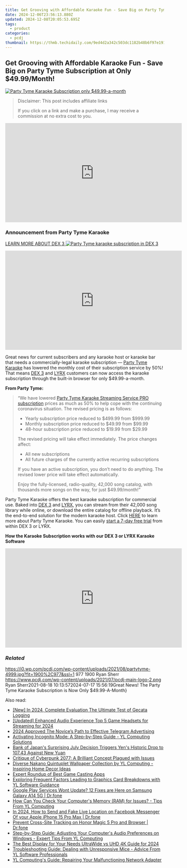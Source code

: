 ```yaml
---
title: Get Grooving with Affordable Karaoke Fun - Save Big on Party Tyme Subscription at Only $49.99/Month!
date: 2024-12-06T23:56:13.880Z
updated: 2024-12-08T20:05:53.695Z
tags:
  - product
categories:
  - pcdj
thumbnail: https://thmb.techidaily.com/9ed4d2a342c503dc1182b48b6f97e1914eb836100fe0df4621fadbbe35959f4b.jpg
---
```


## Get Grooving with Affordable Karaoke Fun - Save Big on Party Tyme Subscription at Only $49.99/Month!

[![Party Tyme Karaoke Subscription only $49.99-a-month](https://i0.wp.com/pcdj.com/wp-content/uploads/2021/08/partytyme-4999.jpg?resize=845%2C321&ssl=1)](https://i0.wp.com/pcdj.com/wp-content/uploads/2021/08/partytyme-4999.jpg?fit=1030%2C530&ssl=1 "Party Tyme Karaoke Subscription only $49.99-a-month")

>  Disclaimer: This post includes affiliate links
>
>  If you click on a link and make a purchase, I may receive a commission at no extra cost to you.
>

<!-- affiliate ads begin -->
<iframe width="560" height="315" src="https://www.youtube.com/embed/LlYIdWQc-jw?si=ZQ5809CbQGEar0vg" title="YouTube video player" frameborder="0" allow="accelerometer; autoplay; clipboard-write; encrypted-media; gyroscope; picture-in-picture; web-share" referrerpolicy="strict-origin-when-cross-origin" allowfullscreen></iframe>
<!-- affiliate ads end -->

### Announcement from Party Tyme Karaoke

[LEARN MORE ABOUT DEX 3 ![Party Tyme karaoke subscription in DEX 3](https://i1.wp.com/pcdj.com/wp-content/uploads/2017/09/dex3-partytyme-new.jpg?fit=300%2C300&ssl=1 "Party Tyme karaoke subscription in DEX 3")](https://tools.techidaily.com/pcdj/products/)

<!-- affiliate ads begin -->
<iframe width="560" height="315" src="https://www.youtube.com/embed/_O8m9KphYzs?si=jITthzeyX_Kmt9X2" title="YouTube video player" frameborder="0" allow="accelerometer; autoplay; clipboard-write; encrypted-media; gyroscope; picture-in-picture; web-share" referrerpolicy="strict-origin-when-cross-origin" allowfullscreen></iframe>
<!-- affiliate ads end -->

Great news for current subscribers and any karaoke host or karaoke bar that needs a commercially-legal karaoke subscription — [Party Tyme Karaoke](https://tools.techidaily.com/pcdj/products/) has lowered the monthly cost of their subscription service by 50%! That means [DEX 3](https://tools.techidaily.com/pcdj/products/) and [LYRX](https://www.lyrxkaraoke.com) customers can now access the karaoke subscription through the built-in browser for only $49.99-a-month.

**From Party Tyme:** 

> “We have lowered [Party Tyme Karaoke Streaming Service PRO subscription](https://tools.techidaily.com/pcdj/products/) prices as much as 50% to help cope with the continuing coronavirus situation. The revised pricing is as follows:
> 
> * Yearly subscription price reduced to $499.99 from $999.99
> * Monthly subscription price reduced to $49.99 from $99.99
> * 48-hour subscription price reduced to $19.99 from $29.99
> 
> The revised pricing will take effect immediately. The price changes affect:
> 
> * All new subscriptions
> * All future charges of the currently active recurring subscriptions
> 
> If you have an active subscription, you don’t need to do anything. The revised lower price will take effect automatically.
> 
> Enjoy the fully-licensed, radio-quality, 42,000 song catalog, with thousands more songs on the way, for just $49.99/month!”

Party Tyme Karaoke offers the best karaoke subscription for commercial use. Baked into [DEX 3](https://tools.techidaily.com/pcdj/products/) and [LYRX](https://www.lyrxkaraoke.com), you can stream from their 42,000 song library while online, or download the entire catalog for offline playback. It’s the end-to-end solution for the modern karaoke host. Click [HERE](https://tools.techidaily.com/pcdj/products/) to learn more about Party Tyme Karaoke. You can easily [start a 7-day free trial](https://tools.techidaily.com/pcdj/products/) from within DEX 3 or LYRX.

**How the Karaoke Subscription works with our DEX 3 or LYRX Karaoke Software**  

<!-- affiliate ads begin -->
<iframe width="560" height="315" src="https://www.youtube.com/embed/tkpBmccvJ_Q?si=J7ellPL1G1l8Axi_" title="YouTube video player" frameborder="0" allow="accelerometer; autoplay; clipboard-write; encrypted-media; gyroscope; picture-in-picture; web-share" referrerpolicy="strict-origin-when-cross-origin" allowfullscreen></iframe>
<!-- affiliate ads end -->

### _Related_

https://i0.wp.com/pcdj.com/wp-content/uploads/2021/08/partytyme-4999.jpg?fit=1900%2C977&ssl=1 977 1900 Ryan Sherr https://www.pcdj.com/wp-content/uploads/2021/07/pcdj-main-logo-2.png Ryan Sherr2021-08-18 10:13:572024-07-17 15:56:19Great News! The Party Tyme Karaoke Subscription is Now Only $49.99-A-Month}

<ins class="adsbygoogle"
     style="display:block"
     data-ad-format="autorelaxed"
     data-ad-client="ca-pub-7571918770474297"
     data-ad-slot="1223367746"></ins>

<ins class="adsbygoogle"
     style="display:block"
     data-ad-client="ca-pub-7571918770474297"
     data-ad-slot="8358498916"
     data-ad-format="auto"
     data-full-width-responsive="true"></ins>

<span class="atpl-alsoreadstyle">Also read:</span>
<div><ul>
<li><a href="https://video-screen-grab.techidaily.com/new-in-2024-complete-evaluation-the-ultimate-test-of-gecata-logging/"><u>[New] In 2024, Complete Evaluation The Ultimate Test of Gecata Logging</u></a></li>
<li><a href="https://youtube-data.techidaily.com/ed-enhanced-audio-experience-top-5-game-headsets-for-streaming-for-2024/"><u>[Updated] Enhanced Audio Experience Top 5 Game Headsets for Streaming for 2024</u></a></li>
<li><a href="https://some-skills.techidaily.com/2024-approved-the-novices-path-to-effective-telegram-advertising/"><u>2024 Approved The Novice’s Path to Effective Telegram Advertising</u></a></li>
<li><a href="https://win-exclusive.techidaily.com/activating-incognito-mode-a-step-by-step-guide-yl-computing-solutions/"><u>Activating Incognito Mode: A Step-by-Step Guide - YL Computing Solutions</u></a></li>
<li><a href="https://win-exclusive.techidaily.com/bank-of-japans-surprising-july-decision-triggers-yens-historic-drop-to-10743-against-new-yuan/"><u>Bank of Japan's Surprising July Decision Triggers Yen's Historic Drop to 107.43 Against New Yuan</u></a></li>
<li><a href="https://buynow-reviews.techidaily.com/critique-of-cyberpunk-2077-a-brilliant-concept-plagued-with-issues/"><u>Critique of Cyberpunk 2077: A Brilliant Concept Plagued with Issues</u></a></li>
<li><a href="https://win-exclusive.techidaily.com/diverse-nakano-quintuplet-wallpaper-collection-by-yl-computing-inspiring-home-decor-ideas/"><u>Diverse Nakano Quintuplet Wallpaper Collection by YL Computing - Inspiring Home Decor Ideas</u></a></li>
<li><a href="https://extra-information.techidaily.com/expert-roundup-of-best-game-casting-apps/"><u>Expert Roundup of Best Game Casting Apps</u></a></li>
<li><a href="https://win-exclusive.techidaily.com/exploring-frequent-factors-leading-to-graphics-card-breakdowns-with-yl-software-guidance/"><u>Exploring Frequent Factors Leading to Graphics Card Breakdowns with YL Software Guidance</u></a></li>
<li><a href="https://howto.techidaily.com/google-play-services-wont-update-12-fixes-are-here-on-samsung-galaxy-a14-5g-drfone-by-drfone-fix-android-problems-fix-android-problems/"><u>Google Play Services Wont Update? 12 Fixes are Here on Samsung Galaxy A14 5G | Dr.fone</u></a></li>
<li><a href="https://win-exclusive.techidaily.com/how-can-you-check-your-computers-memory-ram-for-issues-tips-from-yl-computing/"><u>How Can You Check Your Computer's Memory (RAM) for Issues? - Tips From YL Computing</u></a></li>
<li><a href="https://location-social.techidaily.com/in-2024-how-to-send-and-fake-live-location-on-facebook-messenger-of-your-apple-iphone-15-pro-max-drfone-by-drfone-virtual-ios/"><u>In 2024, How to Send and Fake Live Location on Facebook Messenger Of your Apple iPhone 15 Pro Max | Dr.fone</u></a></li>
<li><a href="https://fake-location.techidaily.com/prevent-cross-site-tracking-on-honor-magic-5-pro-and-browser-drfone-by-drfone-virtual-android/"><u>Prevent Cross-Site Tracking on Honor Magic 5 Pro and Browser | Dr.fone</u></a></li>
<li><a href="https://win-exclusive.techidaily.com/step-by-step-guide-adjusting-your-computers-audio-preferences-on-windows-expert-tips-from-yl-computing/"><u>Step-by-Step Guide: Adjusting Your Computer's Audio Preferences on Windows - Expert Tips From YL Computing</u></a></li>
<li><a href="https://some-guidance.techidaily.com/the-best-display-for-your-needs-ultrawide-vs-uhd-4k-guide-for-2024/"><u>The Best Display for Your Needs UltraWide vs UHD 4K Guide for 2024</u></a></li>
<li><a href="https://win-exclusive.techidaily.com/troubleshooting-guide-dealing-with-unresponsive-mice-advice-from-yl-software-professionals/"><u>Troubleshooting Guide: Dealing with Unresponsive Mice - Advice From YL Software Professionals</u></a></li>
<li><a href="https://win-exclusive.techidaily.com/yl-computings-guide-repairing-your-malfunctioning-network-adapter/"><u>YL Computing's Guide: Repairing Your Malfunctioning Network Adapter</u></a></li>
</ul></div>

